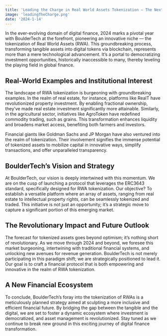 ```yaml
---
title: 'Leading the Charge in Real World Assets Tokenization — The Next Frontier in Digital Finance'
image: 'leadingTheCharge.png'
date: '2024-1-14'
---
```


In the ever-evolving domain of digital finance, 2024 marks a pivotal year with BoulderTech at the forefront, pioneering an innovative niche — the tokenization of Real World Assets (RWA). This groundbreaking process, transforming tangible assets into digital tokens via blockchain, represents more than a mere technological advancement. It’s a portal to democratizing investment opportunities, historically inaccessible to many, thereby leveling the playing field in global finance.

## Real-World Examples and Institutional Interest

The landscape of RWA tokenization is burgeoning with groundbreaking examples. In the realm of real estate, for instance, platforms like RealT have revolutionized property investment. By enabling fractional ownership, they’ve made real estate investment significantly more attainable. Similarly, in the agricultural sector, initiatives like AgroToken have redefined commodity trading, such as grains. This transformation enhances liquidity and broadens market access, benefiting both farmers and investors.

Financial giants like Goldman Sachs and JP Morgan have also ventured into the realm of tokenization. Their involvement signifies the immense potential of tokenized assets to mobilize capital in innovative ways, simplify transactions, and offer unparalleled transparency.

## BoulderTech’s Vision and Strategy

At BoulderTech, our vision is deeply intertwined with this momentum. We are on the cusp of launching a protocol that leverages the ERC3643 standard, specifically designed for RWA tokenization. Our objective? To establish a versatile platform where an array of assets, ranging from real estate to intellectual property rights, can be seamlessly tokenized and traded. This initiative is not just an opportunity; it’s a strategic move to capture a significant portion of this emerging market.

## The Revolutionary Impact and Future Outlook

The forecast for tokenized assets goes beyond optimism; it’s nothing short of revolutionary. As we move through 2024 and beyond, we foresee this market burgeoning, intertwining with traditional financial systems, and unlocking new avenues for revenue generation. BoulderTech is not merely participating in this paradigm shift; we are strategically positioned to lead it. Our goal is to craft a financial protocol that is both empowering and innovative in the realm of RWA tokenization.

## A New Financial Ecosystem

To conclude, BoulderTech’s foray into the tokenization of RWAs is a meticulously planned strategy aimed at sculpting a more inclusive and efficient financial future. By bridging the gap between the tangible and the digital, we are set to foster a dynamic ecosystem where investment is democratized, and asset management is revolutionized. Stay tuned as we continue to break new ground in this exciting journey of digital finance transformation.